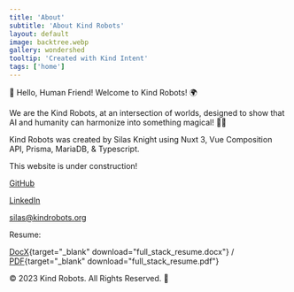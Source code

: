 ```yaml
---
title: 'About'
subtitle: 'About Kind Robots'
layout: default
image: backtree.webp
gallery: wondershed
tooltip: 'Created with Kind Intent'
tags: ['home']
---
```


<div class="text-center">
🤖 Hello, Human Friend! Welcome to Kind Robots! 🌍

We are the Kind Robots, at an intersection of worlds, designed to show that AI and humanity can harmonize into something magical! 🎩✨

<p> Kind Robots was created by Silas Knight using Nuxt 3, Vue Composition API, Prisma, MariaDB, & Typescript.</p>

<p>This website is under construction!</p>

[GitHub](https://github.com/silasfelinus/)

[LinkedIn](https://www.linkedin.com/in/silas-knight/)

[silas@kindrobots.org](silas@kindrobots.com)

Resume:

[DocX](/resume/full_stack_resume.docx){target="\_blank" download="full_stack_resume.docx"} / [PDF](/resume/full_stack_resume.pdf){target="\_blank" download="full_stack_resume.pdf"}

© 2023 Kind Robots. All Rights Reserved. 🌟

</div>
<kind-nav />
